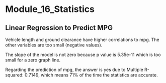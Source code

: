 # Module_16_Statistics
## Linear Regression to Predict MPG

Vehicle length and ground clearance have higher correlations to mpg.  The other variables are too small (negative values).

The slope of the model is not zero because p value is 5.35e-11 which is too small for a zero graph line.

Regarding the prediction of mpg, the answer is yes due to Multiple R-squared:  0.7149, which means 71% of the time the statistics are accurate.
